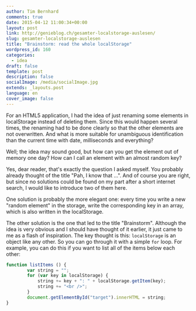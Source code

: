 ```yaml
---
author: Tim Bernhard
comments: true
date: 2015-04-12 11:00:34+00:00
layout: post
link: http://genieblog.ch/gesamter-localstorage-auslesen/
slug: gesamter-localstorage-auslesen
title: "Brainstorm: read the whole localStorage"
wordpress_id: 160
categories:
  - idea
draft: false
template: post
description: false
socialImage: /media/socialImage.jpg
extends: _layouts.post
language: en
cover_image: false
---
```


For an HTML5 application, I had the idea of ​​just renaming some elements in localStorage instead of deleting them. Since this would happen several times, the renaming had to be done clearly so that the other elements are not overwritten. And what is more suitable for unambiguous identification than the current time with date, milliseconds and everything?

Well; the idea may sound good, but how can you get the element out of memory one day? How can I call an element with an almost random key?

Yes, dear reader, that's exactly the question I asked myself. You probably already thought of the title "Pah, I know that ...". And of course you are right, but since no solutions could be found on my part after a short internet search, I would like to introduce two of them here.

One solution is probably the more elegant one: every time you write a new "random element" in the storage, write the corresponding key in an array, which is also written in the localStorage.

The other solution is the one that led to the title "Brainstorm". Although the idea is very obvious and I should have thought of it earlier, it just came to me as a flash of inspiration. The key thought is this: `localStorage` is an object like any other. So you can go through it with a simple `for` loop. For example, you can do this if you want to list all of the items below each other:

```javascript
function listItems () {
		var string = "";
		for (var key in localStorage) {
			string += key + ": " + localStorage.getItem(key);
			string += "<br />";
		}
		document.getElementById("target").innerHTML = string;
}
```    
